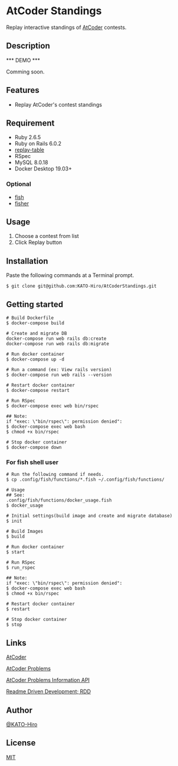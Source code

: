 # AtCoder Standings

Replay interactive standings of [AtCoder](https://atcoder.jp/) contests.

## Description

*** DEMO ***

Comming soon.

## Features

- Replay AtCoder's contest standings

## Requirement

- Ruby 2.6.5
- Ruby on Rails 6.0.2
- [replay-table](https://github.com/TargetProcess/replay-table)
- RSpec
- MySQL 8.0.18
- Docker Desktop 19.03+

### Optional

- [fish](https://fishshell.com/)
- [fisher](https://github.com/jorgebucaran/fisher)

## Usage

1. Choose a contest from list
2. Click Replay button

## Installation

Paste the following commands at a Terminal prompt.

```terminal
$ git clone git@github.com:KATO-Hiro/AtCoderStandings.git
```

## Getting started

```terminal
# Build Dockerfile
$ docker-compose build

# Create and migrate DB
docker-compose run web rails db:create
docker-compose run web rails db:migrate

# Run docker container
$ docker-compose up -d

# Run a command (ex: View rails version)
$ docker-compose run web rails --version

# Restart docker container
$ docker-compose restart

# Run RSpec
$ docker-compose exec web bin/rspec

## Note:
if "exec: \"bin/rspec\": permission denied":
$ docker-compose exec web bash
$ chmod +x bin/rspec

# Stop docker container
$ docker-compose down
```

### For fish shell user

```terminal
# Run the following command if needs.
$ cp .config/fish/functions/*.fish ~/.config/fish/functions/

# Usage
## See:
.config/fish/functions/docker_usage.fish
$ docker_usage

# Initial settings(build image and create and migrate database)
$ init

# Build Images
$ build

# Run docker container
$ start

# Run RSpec
$ run_rspec

## Note:
if "exec: \"bin/rspec\": permission denied":
$ docker-compose exec web bash
$ chmod +x bin/rspec

# Restart docker container
$ restart

# Stop docker container
$ stop
```

## Links

[AtCoder](https://atcoder.jp/)

[AtCoder Problems](https://kenkoooo.com/atcoder/#/table/)

[AtCoder Problems Information API](https://github.com/kenkoooo/AtCoderProblems)

[Readme Driven Development; RDD](https://qiita.com/b4b4r07/items/c80d53db9a0fd59086ec)

## Author

[@KATO-Hiro](https://twitter.com/k_hiro1818)

## License

[MIT](http://KATO-Hiro.mit-license.org)
